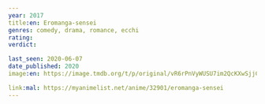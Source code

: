 ```yaml
---
year: 2017
title:en: Eromanga-sensei
genres: comedy, drama, romance, ecchi
rating:
verdict:

last_seen: 2020-06-07
date_published: 2020
image:en: https://image.tmdb.org/t/p/original/vR6rPnVyWUSU7im2QcKXwSjjCXM.jpg

link:mal: https://myanimelist.net/anime/32901/eromanga-sensei
---
```

